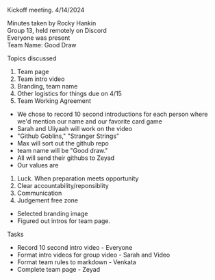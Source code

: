 Kickoff meeting. 4/14/2024

Minutes taken by Rocky Hankin <br>
Group 13, held remotely on Discord <br>
Everyone was present <br>
Team Name: Good Draw <br>

Topics discussed
1. Team page 
2. Team intro video 
3. Branding, team name
4. Other logistics for things due on 4/15
5. Team Working Agreement

- We chose to record 10 second introductions for each person where we'd mention our name and our favorite card game
- Sarah and Uliyaah will work on the video
- "Github Goblins," "Stranger Strings"
- Max will sort out the github repo
- team name will be "Good draw."
- All will send their githubs to Zeyad
- Our values are
1. Luck. When preparation meets opportunity
2. Clear accountability/reponsiblity
3. Communication
4. Judgement free zone
- Selected branding image
- Figured out intros for team page.

Tasks
- Record 10 second intro video - Everyone
- Format intro videos for group video - Sarah and Video
- Format team rules to markdown - Venkata
- Complete team page - Zeyad



